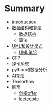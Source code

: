 # Summary

* [Introduction](README.md)
* [数据结构和算法](datastructure_and_algorithm/README.md)
    * [数据结构](datastructure_and_algorithm/data_sturcture.md)
    * [算法](datastructure_and_algorithm/algorithm.md)
* [UML和设计模式](UML_and_design_pattern/README.md)
    * [UML笔记](UML_and_design_pattern/UML.md)
* CPP
* 操作系统
* python和数据分析
* AI算法
* Tensorflow
* 刷题
    * [剑指offer](coding_practice/sword_offer/resolution.md)
    * [leetecode](coding_practice/leetcode/resolution.md)

